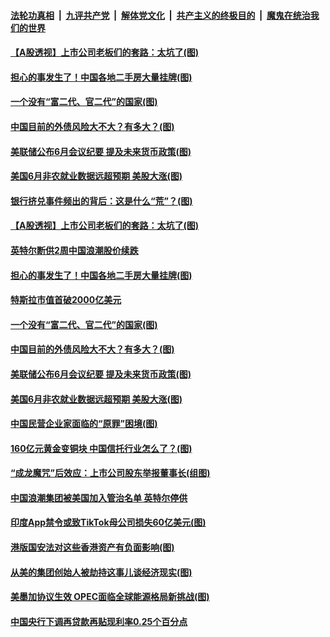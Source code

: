 ####  [法轮功真相](../../../../basic/blob/master/README.md?t=07031131) &nbsp;|&nbsp; [九评共产党](../../../../9ping.md/blob/master/README.md?t=07031131) &nbsp;|&nbsp; [解体党文化](../../../../jtdwh.md/blob/master/README.md?t=07031131)  &nbsp;|&nbsp; [共产主义的终极目的](../../../../gczydzjmd.md/blob/master/README.md?t=07031131) &nbsp;|&nbsp; [魔鬼在统治我们的世界](../../../../mgztzwmdsj.md/blob/master/README.md?t=07031131) 

#### [【A股透视】上市公司老板们的套路：太坑了(图)](../pages/p5/938506.md?t=07031131) 

#### [担心的事发生了！中国各地二手房大量挂牌(图)](../pages/p5/938466.md?t=07031131) 

#### [一个没有“富二代、官二代”的国家(图)](../pages/p5/938500.md?t=07031131) 

#### [中国目前的外债风险大不大？有多大？(图)](../pages/p5/938499.md?t=07031131) 

#### [美联储公布6月会议纪要 提及未来货币政策(图)](../pages/p5/938461.md?t=07031131) 

#### [美国6月非农就业数据远超预期 美股大涨(图)](../pages/p5/938460.md?t=07031131) 

#### [银行挤兑事件频出的背后：这是什么“荒”？(图)](../pages/p5/938496.md?t=07031131) 

#### [【A股透视】上市公司老板们的套路：太坑了(图)](../pages/p5/938506.md?t=07031131) 

#### [英特尔断供2周中国浪潮股价续跌](../pages/p5/938508.md?t=07031131) 

#### [担心的事发生了！中国各地二手房大量挂牌(图)](../pages/p5/938466.md?t=07031131) 

#### [特斯拉市值首破2000亿美元](../pages/p5/938503.md?t=07031131) 

#### [一个没有“富二代、官二代”的国家(图)](../pages/p5/938500.md?t=07031131) 

#### [中国目前的外债风险大不大？有多大？(图)](../pages/p5/938499.md?t=07031131) 

#### [美联储公布6月会议纪要 提及未来货币政策(图)](../pages/p5/938461.md?t=07031131) 

#### [美国6月非农就业数据远超预期 美股大涨(图)](../pages/p5/938460.md?t=07031131) 

#### [中国民营企业家面临的“原罪”困境(图)](../pages/p5/938453.md?t=07031131) 


#### [160亿元黄金变铜块 中国信托行业怎么了？(图)](../pages/p5/938358.md?t=07031131) 

#### [“成龙魔咒”后效应：上市公司股东举报董事长(组图)](../pages/p5/938368.md?t=07031131) 

#### [中国浪潮集团被美国加入管治名单 英特尔停供](../pages/p5/938365.md?t=07031131) 

#### [印度App禁令或致TikTok母公司损失60亿美元(图)](../pages/p5/938364.md?t=07031131) 

#### [港版国安法对这些香港资产有负面影响(图)](../pages/p5/938357.md?t=07031131) 

#### [从美的集团创始人被劫持这事儿谈经济现实(图)](../pages/p5/938344.md?t=07031131) 

#### [美墨加协议生效 OPEC面临全球能源格局新挑战(图)](../pages/p5/938340.md?t=07031131) 


#### [中国央行下调再贷款再贴现利率0.25个百分点](../pages/p5/938264.md?t=07031131) 

